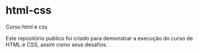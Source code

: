 # html-css
 Curso html e css

 Este repositório publico foi criado para demonstrar a execução do curso de HTML e CSS, assim como seus desafios.
 
